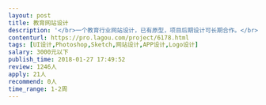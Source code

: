```yaml
---                
layout: post       
title: 教育网站设计           
description: '</br>一个教育行业网站设计，已有原型，项目后期设计可长期合作。</br>主要涉及编辑器及学校展示、活动等增删改查功能页面设计。</br>1、要求设计简洁大气</br>2、有良好的产品思维</br>'     
contenturl: https://pro.lagou.com/project/6178.html      
tags: [UI设计,Photoshop,Sketch,网站设计,APP设计,Logo设计]            
salary: 3000元以下          
publish_time: 2018-01-27 17:49:52         
review: 1246人                   
apply: 21人                   
recommend: 0人                   
time_range: 1-2周              
---                 
```


